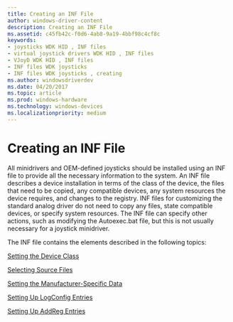```yaml
---
title: Creating an INF File
author: windows-driver-content
description: Creating an INF File
ms.assetid: c45fb42c-f0d6-4ab8-9a19-4bbf98c4cf8c
keywords:
- joysticks WDK HID , INF files
- virtual joystick drivers WDK HID , INF files
- VJoyD WDK HID , INF files
- INF files WDK joysticks
- INF files WDK joysticks , creating
ms.author: windowsdriverdev
ms.date: 04/20/2017
ms.topic: article
ms.prod: windows-hardware
ms.technology: windows-devices
ms.localizationpriority: medium
---
```


# Creating an INF File





All minidrivers and OEM-defined joysticks should be installed using an INF file to provide all the necessary information to the system. An INF file describes a device installation in terms of the class of the device, the files that need to be copied, any compatible devices, any system resources the device requires, and changes to the registry. INF files for customizing the standard analog driver do not need to copy any files, state compatible devices, or specify system resources. The INF file can specify other actions, such as modifying the Autoexec.bat file, but this is not usually necessary for a joystick minidriver.

The INF file contains the elements described in the following topics:

[Setting the Device Class](setting-the-device-class.md)

[Selecting Source Files](selecting-source-files.md)

[Setting the Manufacturer-Specific Data](setting-the-manufacturer-specific-data.md)

[Setting Up LogConfig Entries](setting-up-logconfig-entries.md)

[Setting Up AddReg Entries](setting-up-addreg-entries.md)

 

 




